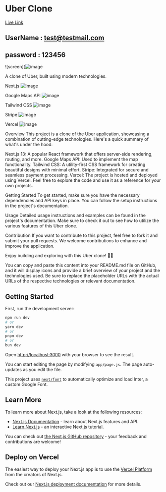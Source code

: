 # Uber Clone
[Live Link](https://uber-clone-rxnt.vercel.app/sign-in?redirect_url=https%3A%2F%2Fuber-clone-rxnt.vercel.app%2F)
## UserName : test@testmail.com 
## password : 123456 


![screen](![image](https://github.com/Heechem/uber-clone/assets/117024247/51a02efc-aea7-4f37-a5d3-5d711173c2b4)






A clone of Uber, built using modern technologies.

Next.js ![image](https://github.com/Heechem/uber-clone/assets/117024247/8762bfe5-650c-4f4c-898f-093bfc7c1da2)

Google Maps API ![image](https://github.com/Heechem/uber-clone/assets/117024247/dba7b2be-d575-476d-941c-7f393ae752c4)

Tailwind CSS ![image](https://github.com/Heechem/uber-clone/assets/117024247/8a1e5b40-ffbe-4aec-b9cf-3e2d80284be5)

Stripe ![image](https://github.com/Heechem/uber-clone/assets/117024247/acb8c496-3280-4716-b079-82b809691253)


Vercel ![image](https://github.com/Heechem/uber-clone/assets/117024247/11666871-2132-48e4-9741-40c2e7907481)


Overview
This project is a clone of the Uber application, showcasing a combination of cutting-edge technologies. Here's a quick summary of what's under the hood:

Next.js 13: A popular React framework that offers server-side rendering, routing, and more.
Google Maps API: Used to implement the map functionality.
Tailwind CSS: A utility-first CSS framework for creating beautiful designs with minimal effort.
Stripe: Integrated for secure and seamless payment processing.
Vercel: The project is hosted and deployed using Vercel.
Feel free to explore the code and use it as a reference for your own projects.

Getting Started
To get started, make sure you have the necessary dependencies and API keys in place. You can follow the setup instructions in the project's documentation.

Usage
Detailed usage instructions and examples can be found in the project's documentation. Make sure to check it out to see how to utilize the various features of this Uber clone.

Contribution
If you want to contribute to this project, feel free to fork it and submit your pull requests. We welcome contributions to enhance and improve the application.

Enjoy building and exploring with this Uber clone! 🚗🌟

You can copy and paste this content into your README.md file on GitHub, and it will display icons and provide a brief overview of your project and the technologies used. Be sure to replace the placeholder URLs with the actual URLs of the respective technologies or relevant documentation.









## Getting Started

First, run the development server:

```bash
npm run dev
# or
yarn dev
# or
pnpm dev
# or
bun dev
```

Open [http://localhost:3000](http://localhost:3000) with your browser to see the result.

You can start editing the page by modifying `app/page.js`. The page auto-updates as you edit the file.

This project uses [`next/font`](https://nextjs.org/docs/basic-features/font-optimization) to automatically optimize and load Inter, a custom Google Font.

## Learn More

To learn more about Next.js, take a look at the following resources:

- [Next.js Documentation](https://nextjs.org/docs) - learn about Next.js features and API.
- [Learn Next.js](https://nextjs.org/learn) - an interactive Next.js tutorial.

You can check out [the Next.js GitHub repository](https://github.com/vercel/next.js/) - your feedback and contributions are welcome!

## Deploy on Vercel

The easiest way to deploy your Next.js app is to use the [Vercel Platform](https://vercel.com/new?utm_medium=default-template&filter=next.js&utm_source=create-next-app&utm_campaign=create-next-app-readme) from the creators of Next.js.

Check out our [Next.js deployment documentation](https://nextjs.org/docs/deployment) for more details.
